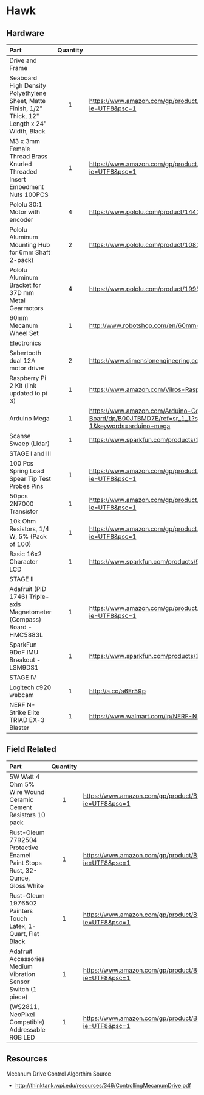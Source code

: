 # Hawk
## Hardware
| Part          | Quantity      | Source  |
|:------------- |:-------------:| -----   |
| Drive and Frame |
| Seaboard High Density Polyethylene Sheet, Matte Finish, 1/2" Thick, 12" Length x 24" Width, Black | 1 | https://www.amazon.com/gp/product/B00JPHTPCI/ref=oh_aui_detailpage_o05_s04?ie=UTF8&psc=1 |
| M3 x 3mm Female Thread Brass Knurled Threaded Insert Embedment Nuts 100PCS | 1 | https://www.amazon.com/gp/product/B01IYWTCWW/ref=oh_aui_detailpage_o05_s00?ie=UTF8&psc=1 |
| Pololu 30:1 Motor with encoder | 4 | https://www.pololu.com/product/1443 |
| Pololu Aluminum Mounting Hub for 6mm Shaft 2-pack)| 2 | https://www.pololu.com/product/1083 |
| Pololu Aluminum Bracket for 37D mm Metal Gearmotors| 4 | https://www.pololu.com/product/1995 |
| 60mm Mecanum Wheel Set | 1 | http://www.robotshop.com/en/60mm-mecanum-wheel-set-2x-left-2x-right.html |
| Electronics |
| Sabertooth dual 12A motor driver | 2 | https://www.dimensionengineering.com/products/sabertooth2x12 |
| Raspberry Pi 2 Kit (link updated to pi 3) | 1 | https://www.amazon.com/Vilros-Raspberry-Complete-Starter-Black/dp/B00MV6TAJI |
| Arduino Mega | 1 | https://www.amazon.com/Arduino-Compatible-Atmega2560-Mega2560-Board/dp/B00JTBMD7E/ref=sr_1_1?s=industrial&ie=UTF8&qid=1492776759&sr=1-1&keywords=arduino+mega | 
| Scanse Sweep (Lidar) | 1 | https://www.sparkfun.com/products/14117 |
| STAGE I and III |
| 100 Pcs Spring Load Spear Tip Test Probes Pins | 1 | https://www.amazon.com/gp/product/B007Q8JRZ8/ref=oh_aui_detailpage_o02_s00?ie=UTF8&psc=1 |
| 50pcs 2N7000 Transistor | 1 | https://www.amazon.com/gp/product/B01MCS5W0D/ref=oh_aui_detailpage_o05_s00?ie=UTF8&psc=1 |
| 10k Ohm Resistors, 1/4 W, 5% (Pack of 100) | 1 | https://www.amazon.com/gp/product/B0185FGYQA/ref=oh_aui_detailpage_o05_s01?ie=UTF8&psc=1 |
| Basic 16x2 Character LCD | 1 | https://www.sparkfun.com/products/9053 |
| STAGE II |
| Adafruit (PID 1746) Triple-axis Magnetometer (Compass) Board - HMC5883L | 1 | https://www.amazon.com/gp/product/B01HN0AQ1C/ref=oh_aui_detailpage_o03_s00?ie=UTF8&psc=1 |
| SparkFun 9DoF IMU Breakout - LSM9DS1 | 1 | https://www.sparkfun.com/products/13284 |
| STAGE IV |
| Logitech c920 webcam | 1 | http://a.co/a6Er59p |
| NERF N-Strike Elite TRIAD EX-3 Blaster | 1 | https://www.walmart.com/ip/NERF-N-Strike-Elite-TRIAD-EX-3-Blaster/23682842 |


## Field Related
| Part          | Quantity      | Source  |
|:------------- |:-------------:| -----   |
| 5W Watt 4 Ohm 5% Wire Wound Ceramic Cement Resistors 10 pack| 1 |https://www.amazon.com/gp/product/B0087ZDH7I/ref=oh_aui_detailpage_o00_s00?ie=UTF8&psc=1|
| Rust-Oleum 7792504 Protective Enamel Paint Stops Rust, 32-Ounce, Gloss White | 1 |https://www.amazon.com/gp/product/B000BZZ4G4/ref=oh_aui_detailpage_o04_s00?ie=UTF8&psc=1|
| Rust-Oleum 1976502 Painters Touch Latex, 1-Quart, Flat Black | 1 | https://www.amazon.com/gp/product/B000BZZ4G4/ref=oh_aui_detailpage_o04_s00?ie=UTF8&psc=1 |
| Adafruit Accessories Medium Vibration Sensor Switch (1 piece) | 1 | https://www.amazon.com/gp/product/B01BMRCM3W/ref=oh_aui_detailpage_o05_s02?ie=UTF8&psc=1 |
| (WS2811, NeoPixel Compatible) Addressable RGB LED | 1 | https://www.amazon.com/gp/product/B014BV5EKO/ref=oh_aui_detailpage_o05_s00?ie=UTF8&psc=1 |

## Resources
Mecanum Drive Control Algorthim Source
  * http://thinktank.wpi.edu/resources/346/ControllingMecanumDrive.pdf
